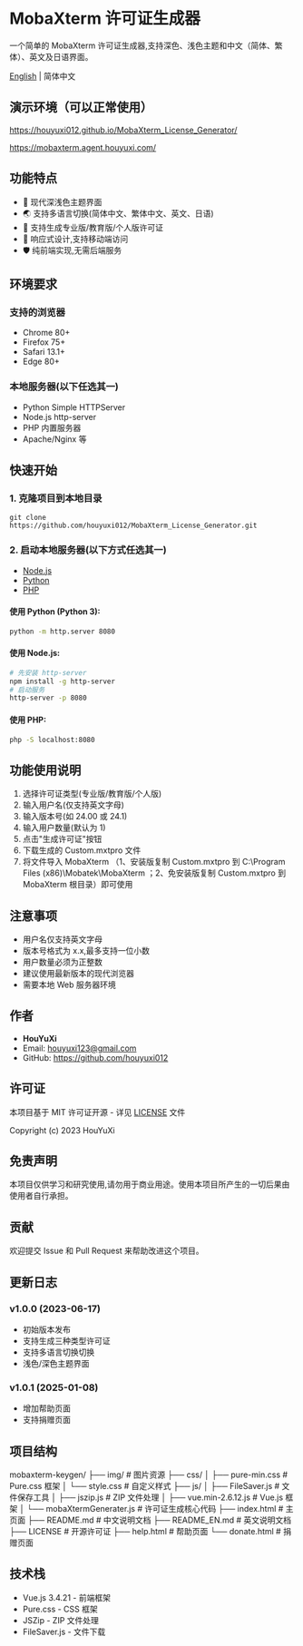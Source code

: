 # MobaXterm 许可证生成器

一个简单的 MobaXterm 许可证生成器,支持深色、浅色主题和中文（简体、繁体）、英文及日语界面。

[English](./README_EN.md) | 简体中文

## 演示环境（可以正常使用）

https://houyuxi012.github.io/MobaXterm_License_Generator/

https://mobaxterm.agent.houyuxi.com/

## 功能特点

- 🎨 现代深浅色主题界面
- 🌏 支持多语言切换(简体中文、繁体中文、英文、日语)
- 🔑 支持生成专业版/教育版/个人版许可证
- 📱 响应式设计,支持移动端访问
- 🛡️ 纯前端实现,无需后端服务

## 环境要求

### 支持的浏览器
- Chrome 80+
- Firefox 75+
- Safari 13.1+
- Edge 80+

### 本地服务器(以下任选其一)
- Python Simple HTTPServer
- Node.js http-server
- PHP 内置服务器
- Apache/Nginx 等

## 快速开始

### 1. 克隆项目到本地目录

```
git clone https://github.com/houyuxi012/MobaXterm_License_Generator.git
```

### 2. 启动本地服务器(以下方式任选其一)

- [Node.js](https://nodejs.org/en/)
- [Python](https://www.python.org/)
- [PHP](https://www.php.net/)

#### 使用 Python (Python 3):
```bash
python -m http.server 8080
```

#### 使用 Node.js:
```bash
# 先安装 http-server
npm install -g http-server
# 启动服务
http-server -p 8080
```

#### 使用 PHP:
```bash
php -S localhost:8080
```


## 功能使用说明

1. 选择许可证类型(专业版/教育版/个人版)
2. 输入用户名(仅支持英文字母)
3. 输入版本号(如 24.00 或 24.1)
4. 输入用户数量(默认为 1)
5. 点击"生成许可证"按钮
6. 下载生成的 Custom.mxtpro 文件
7. 将文件导入 MobaXterm （1、安装版复制 Custom.mxtpro 到 C:\Program Files (x86)\Mobatek\MobaXterm ；2、免安装版复制 Custom.mxtpro 到 MobaXterm 根目录）即可使用

## 注意事项

- 用户名仅支持英文字母
- 版本号格式为 x.x,最多支持一位小数
- 用户数量必须为正整数
- 建议使用最新版本的现代浏览器
- 需要本地 Web 服务器环境

## 作者

- **HouYuXi**
- Email: houyuxi123@gmail.com
- GitHub: https://github.com/houyuxi012

## 许可证

本项目基于 MIT 许可证开源 - 详见 [LICENSE](LICENSE) 文件

Copyright (c) 2023 HouYuXi

## 免责声明

本项目仅供学习和研究使用,请勿用于商业用途。使用本项目所产生的一切后果由使用者自行承担。

## 贡献

欢迎提交 Issue 和 Pull Request 来帮助改进这个项目。

## 更新日志

### v1.0.0 (2023-06-17)
- 初始版本发布
- 支持生成三种类型许可证
- 支持多语言切换切换
- 浅色/深色主题界面
### v1.0.1 (2025-01-08)
- 增加帮助页面
- 支持捐赠页面

## 项目结构
mobaxterm-keygen/
├── img/ # 图片资源
├── css/
│ ├── pure-min.css # Pure.css 框架
│ └── style.css # 自定义样式
├── js/
│ ├── FileSaver.js # 文件保存工具
│ ├── jszip.js # ZIP 文件处理
│ ├── vue.min-2.6.12.js # Vue.js 框架
│ └── mobaXtermGenerater.js # 许可证生成核心代码
├── index.html # 主页面
├── README.md # 中文说明文档
├── README_EN.md # 英文说明文档
├── LICENSE # 开源许可证
├── help.html # 帮助页面
└── donate.html # 捐赠页面

## 技术栈

- Vue.js 3.4.21 - 前端框架
- Pure.css - CSS 框架
- JSZip - ZIP 文件处理
- FileSaver.js - 文件下载
